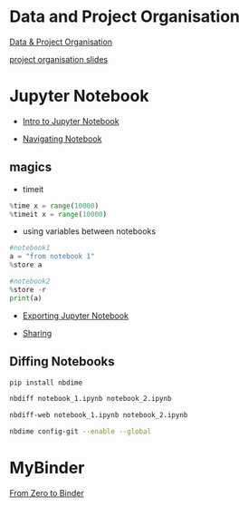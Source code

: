 # Data and Project Organisation
[Data & Project Organisation](https://reproducible-science-curriculum.github.io/organization-RR-Jupyter/01-introduction/)

[project organisation slides](https://reproducible-science-curriculum.github.io/organization-RR-Jupyter/slides/02_slideshow_organization.slides.html)

# Jupyter Notebook

* [Intro to Jupyter Notebook](https://github.com/Reproducible-Science-Curriculum/introduction-RR-Jupyter/blob/gh-pages/notebooks/Jupyter_Intro_Background.ipynb)

* [Navigating Notebook](https://github.com/Reproducible-Science-Curriculum/introduction-RR-Jupyter/blob/gh-pages/notebooks/Navigating%20the%20notebook%20-%20instructor%20script.ipynb)

## magics

* timeit

```py
%time x = range(10000)
%timeit x = range(10000)
```

* using variables between notebooks

```py
#notebook1
a = "from notebook 1"
%store a

#notebook2
%store -r
print(a)
```

* [Exporting Jupyter Notebook](https://reproducible-science-curriculum.github.io/publication-RR-Jupyter/02-exporting_the_notebook/index.html)

* [Sharing](https://reproducible-science-curriculum.github.io/sharing-RR-Jupyter/)

## Diffing Notebooks

```sh
pip install nbdime

nbdiff notebook_1.ipynb notebook_2.ipynb

nbdiff-web notebook_1.ipynb notebook_2.ipynb

nbdime config-git --enable --global
```

# MyBinder
[From Zero to Binder](https://github.com/Build-a-binder/build-a-binder.github.io/blob/master/workshop/10-zero-to-binder.md)
